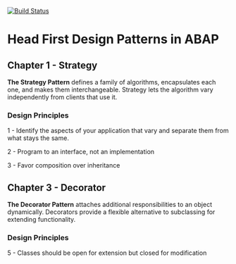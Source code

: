 [![Build Status](https://travis-ci.com/Sdfraga/HFDP_ABAP.svg?branch=master)](https://travis-ci.com/Sdfraga/HFDP_ABAP)

# Head First Design Patterns in ABAP

## Chapter 1 - Strategy

**The Strategy Pattern** defines a family of algorithms, encapsulates each one, and makes them interchangeable. Strategy lets the algorithm vary independently from clients that use it.

### Design Principles

1 - Identify the aspects of your application that vary and separate them from what stays the same.

2 - Program to an interface, not an implementation

3 - Favor composition over inheritance

## Chapter 3 - Decorator

**The Decorator Pattern** attaches additional responsibilities to an object dynamically. Decorators provide a flexible alternative to subclassing for extending functionality.

### Design Principles

5 - Classes should be open for extension but closed for modification
